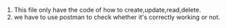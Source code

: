 1. This file only have the code of how to create,update,read,delete.
2. we have to use postman to check whether it's correctly working or not.

